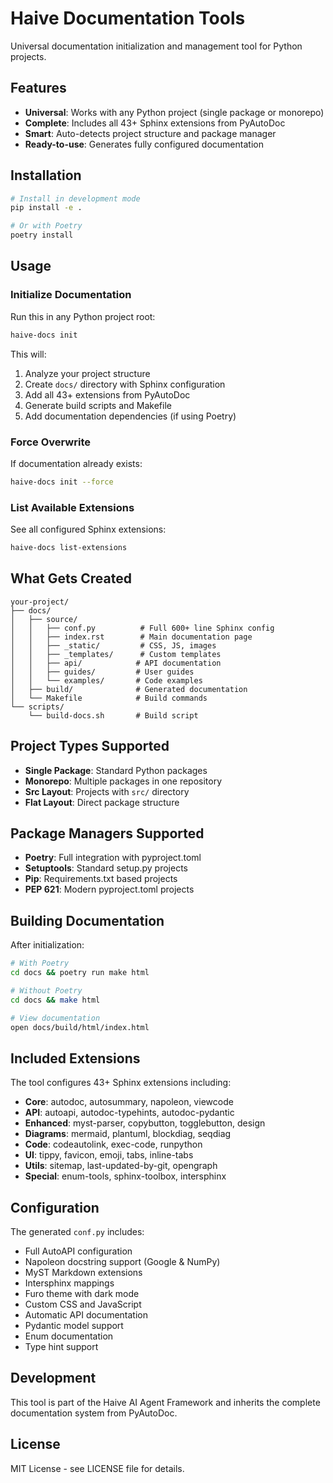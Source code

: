 # Haive Documentation Tools

Universal documentation initialization and management tool for Python projects.

## Features

- **Universal**: Works with any Python project (single package or monorepo)
- **Complete**: Includes all 43+ Sphinx extensions from PyAutoDoc
- **Smart**: Auto-detects project structure and package manager
- **Ready-to-use**: Generates fully configured documentation

## Installation

```bash
# Install in development mode
pip install -e .

# Or with Poetry
poetry install
```

## Usage

### Initialize Documentation

Run this in any Python project root:

```bash
haive-docs init
```

This will:

1. Analyze your project structure
2. Create `docs/` directory with Sphinx configuration
3. Add all 43+ extensions from PyAutoDoc
4. Generate build scripts and Makefile
5. Add documentation dependencies (if using Poetry)

### Force Overwrite

If documentation already exists:

```bash
haive-docs init --force
```

### List Available Extensions

See all configured Sphinx extensions:

```bash
haive-docs list-extensions
```

## What Gets Created

```
your-project/
├── docs/
│   ├── source/
│   │   ├── conf.py          # Full 600+ line Sphinx config
│   │   ├── index.rst        # Main documentation page
│   │   ├── _static/         # CSS, JS, images
│   │   ├── _templates/      # Custom templates
│   │   ├── api/            # API documentation
│   │   ├── guides/         # User guides
│   │   └── examples/       # Code examples
│   ├── build/              # Generated documentation
│   └── Makefile            # Build commands
└── scripts/
    └── build-docs.sh       # Build script
```

## Project Types Supported

- **Single Package**: Standard Python packages
- **Monorepo**: Multiple packages in one repository
- **Src Layout**: Projects with `src/` directory
- **Flat Layout**: Direct package structure

## Package Managers Supported

- **Poetry**: Full integration with pyproject.toml
- **Setuptools**: Standard setup.py projects
- **Pip**: Requirements.txt based projects
- **PEP 621**: Modern pyproject.toml projects

## Building Documentation

After initialization:

```bash
# With Poetry
cd docs && poetry run make html

# Without Poetry
cd docs && make html

# View documentation
open docs/build/html/index.html
```

## Included Extensions

The tool configures 43+ Sphinx extensions including:

- **Core**: autodoc, autosummary, napoleon, viewcode
- **API**: autoapi, autodoc-typehints, autodoc-pydantic
- **Enhanced**: myst-parser, copybutton, togglebutton, design
- **Diagrams**: mermaid, plantuml, blockdiag, seqdiag
- **Code**: codeautolink, exec-code, runpython
- **UI**: tippy, favicon, emoji, tabs, inline-tabs
- **Utils**: sitemap, last-updated-by-git, opengraph
- **Special**: enum-tools, sphinx-toolbox, intersphinx

## Configuration

The generated `conf.py` includes:

- Full AutoAPI configuration
- Napoleon docstring support (Google & NumPy)
- MyST Markdown extensions
- Intersphinx mappings
- Furo theme with dark mode
- Custom CSS and JavaScript
- Automatic API documentation
- Pydantic model support
- Enum documentation
- Type hint support

## Development

This tool is part of the Haive AI Agent Framework and inherits the complete documentation system from PyAutoDoc.

## License

MIT License - see LICENSE file for details.
